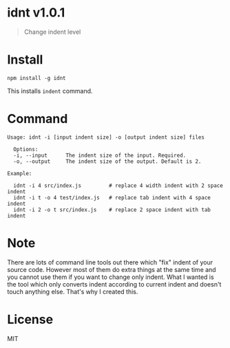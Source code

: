 # idnt v1.0.1

> Change indent level

# Install

    npm install -g idnt

This installs `indent` command.

# Command

    Usage: idnt -i [input indent size] -o [output indent size] files

      Options:
      -i, --input      The indent size of the input. Required.
      -o, --output     The indent size of the output. Default is 2.

    Example:

      idnt -i 4 src/index.js         # replace 4 width indent with 2 space indent
      idnt -i t -o 4 test/index.js   # replace tab indent with 4 space indent
      idnt -i 2 -o t src/index.js    # replace 2 space indent with tab indent

# Note

There are lots of command line tools out there which "fix" indent of your source code. However most of them do extra things at the same time and you cannot use them if you want to change only indent. What I wanted is the tool which only converts indent according to current indent and doesn't touch anything else. That's why I created this.

# License

MIT
